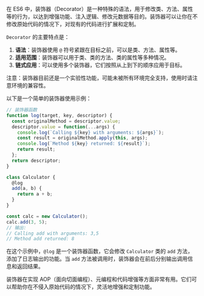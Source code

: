 在 ES6 中，装饰器（Decorator）是一种特殊的语法，用于修改类、方法、属性等的行为，以达到增强功能、注入逻辑、修改元数据等目的。装饰器可以让你在不修改原始代码的情况下，对现有的代码进行扩展和定制。

`Decorator` 的主要特点是：

1. **语法**：装饰器使用 `@` 符号紧跟在目标之前，可以是类、方法、属性等。
2. **适用范围**：装饰器可以用于类、类的方法、类的属性等多种情况。
3. **链式应用**：可以使用多个装饰器，它们按照从上到下的顺序应用于目标。

注意：装饰器目前还是一个实验性功能，可能未被所有环境完全支持，使用时请注意环境的兼容性。

以下是一个简单的装饰器使用示例：

```javascript
// 装饰器函数
function log(target, key, descriptor) {
  const originalMethod = descriptor.value;
  descriptor.value = function(...args) {
    console.log(`Calling ${key} with arguments: ${args}`);
    const result = originalMethod.apply(this, args);
    console.log(`Method ${key} returned: ${result}`);
    return result;
  };
  return descriptor;
}

class Calculator {
  @log
  add(a, b) {
    return a + b;
  }
}

const calc = new Calculator();
calc.add(3, 5);
// 输出:
// Calling add with arguments: 3,5
// Method add returned: 8
```

在这个示例中，`@log` 是一个装饰器函数，它会修改 `Calculator` 类的 `add` 方法，添加了日志输出的功能。当 `add` 方法被调用时，装饰器会在前后分别输出调用信息和返回结果。

装饰器在实现 AOP（面向切面编程）、元编程和代码增强等方面非常有用。它们可以帮助你在不侵入原始代码的情况下，灵活地增强和定制功能。